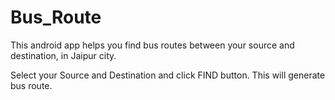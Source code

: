 Bus_Route
=========
This android app helps you find bus routes between your source and destination, in Jaipur city.

Select your Source and Destination and click FIND button.
This will generate bus route.

